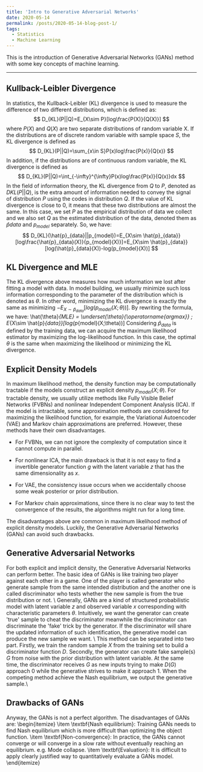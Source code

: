 ```yaml
---
title: 'Intro to Generative Adversarial Networks'
date: 2020-05-14
permalink: /posts/2020-05-14-blog-post-1/
tags:
  - Statistics
  - Machine Learning
---
```


This is the introduction of Generative Adversarial Networks (GANs) method with some key concepts of machine learning.

------
## Kullback-Leibler Divergence

In statistics, the Kullback-Leibler (KL) divergence is used to measure the difference of two different distributions, which is defined as:  <br/>
$$
D_{KL}(P||Q)=E_{X\sim P}[log\frac{P(X)}{Q(X)}]
$$
where $P(X)$ and $Q(X)$ are two separate distributions of random variable X. If the distributions are of discrete random variable with sample space $S$, the KL divergence is defined as  <br/>
$$
D_{KL}(P||Q)=\sum_{x\in S}P(x)log\frac{P(x)}{Q(x)}
$$
In addition, if the distributions are of continuous random variable, the KL divergence is defined as <br/>
$$
D_{KL}(P||Q)=\int_{-\infty}^{\infty}P(x)log\frac{P(x)}{Q(x)}dx
$$
In the field of information theory, the KL divergence from $Q$ to $P$, denoted as $D{KL}(P||Q)$, is the extra amount of information needed to convey the signal of distribution $P$ using the codes in distribution $Q$. If the value of KL divergence is close to $0$, it means that these two distributions are almost the same. In this case, we set $P$ as the empirical distribution of data we collect and we also set $Q$ as the estimated distribution of the data, denoted them as $\hat{p}{data}$ and $p_{model}$ separately. So, we have: <br/>
$$
D_{KL}(\hat{p}_{data}||p_{model})=E_{X\sim \hat{p}_{data}}[log\frac{\hat{p}_{data}(X)}{p_{model}(X)}]=E_{X\sim \hat{p}_{data}}[log(\hat{p}_{data}(X))-log(p_{model}(X))]
$$


## KL Divergence and MLE

The KL divergence above measures how much information we lost after fitting a model with data. In model building, we usually minimize such loss information corresponding to the parameter of the distribution which is denoted as $\theta$. In other word, minimizing the KL divergence is exactly the same as minimizing $-E_{X\sim \hat{p}_{data}}[log(p_{model}(X;\theta))]$. By rewriting the formula, we have:
\hat{\theta}_{MLE} = \underset{\theta}{\operatorname{argmax}} \; E_{X\sim \hat{p}_{data}}[log(p_{model}(X;\theta))]
Considering $\hat{p}_{data}$ is defined by the training data, we can acquire the maximum likelihood estimator by maximizing the log-likelihood function. In this case, the optimal $\theta$ is the same when maximizing the likelihood or minimizing the KL divergence.<br/>

## Explicit Density Models

In maximum likelihood method, the density function may be computationally tractable if the models construct an explicit density $p_{model}(X;\theta)$. For tractable density, we usually utilize methods like Fully Visible Belief Networks (FVBNs) and nonlinear Independent Component Analysis (ICA). If the model is intractable, some approximation methods are considered for maximizing the likelihood function, for example, the Variational Autoencoder (VAE) and Markov chain approximations are preferred. However, these methods have their own disadvantages.<br/>

- For FVBNs, we can not ignore the complexity of computation since it cannot compute in parallel.

- For nonlinear ICA, the main drawback is that it is not easy to find a invertible generator function $g$ with the latent variable $z$ that has the same dimensionality as $x$.

-  For VAE, the consistency issue occurs when we accidentally choose some weak posterior or prior distribution.

-  For Markov chain approximations, since there is no clear way to test the convergence of the results, the algorithms might run for a long time.<br/>

  The disadvantages above are common in maximum likelihood method of explicit density models. Luckily, the Generative Adversarial Networks (GANs) can avoid such drawbacks.<br/>

## Generative Adversarial Networks

For both explicit and implicit density, the Generative Adversarial Networks can perform better. The basic idea of GANs is like training two player against each other in a game. One of the player is called generator who generate sample from the same intended distribution and the another one is called discriminator who tests whether the new sample is from the true distribution or not. \\
Generally, GANs are a kind of structured probabilistic model with latent variable $z$ and observed variable $x$ corresponding with characteristic parameters $\theta$. Intuitively, we want the generator can create 'true' sample to cheat the discriminator meanwhile the discriminator can discriminate the 'fake' trick by the generator. If the discriminator will share the updated information of such identification, the generative model can produce the new sample we want. \\
This method can be separated into two part. Firstly, we train the random sample $X$ from the training set to build a discriminator function $D$. Secondly, the generator can create fake sample(s) $G$ from noise with the prior distribution with latent variable. At the same time, the discriminator receives $G$ as new inputs trying to make $D(G)$ approach 0 while the generative strives to make it approach 1. When the competing method achieve the Nash equilibrium, we output the generative sample.\\

## Drawbacks of GANs

Anyway, the GANs is not a perfect algorithm. The disadvantages of GANs are:
\begin{itemize}
    \item \textbf{Nash equilibrium}: Training GANs needs to find Nash equilibrium which is more difficult than optimizing the object function.
    \item \textbf{Non-convergence}: In practice, the GANs cannot converge or will converge in a slow rate without eventually reaching an equilibrium. e.g. Mode collapse.
    \item \textbf{Evaluation}: It is difficult to apply clearly justified way to quantitatively evaluate a GANs model.
\end{itemize}